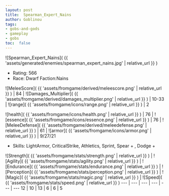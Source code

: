 ```yaml
---
layout: post
title:  Spearman_Expert_Nains
author: Goblinou
tags:
- gobs-and-gods
- gameplay
- gobs
toc:  false
---
```


![Spearman_Expert_Nains]( {{ 'assets/generated/enemies/spearman_expert_nains.jpg' | relative_url }} )
- Rating: 566
- Race: Dwarf  Faction:Nains

![MeleeScore]( {{ 'assets/fromgame/derived/meleescore.png' | relative_url }} ) | 84 | ![Damages_Multiplier]( {{ 'assets/fromgame/derived/damages_multiplier.png' | relative_url }} ) | 10-33 | ![range]( {{ 'assets/fromgame/icons/range.png' | relative_url }} ) | 2


![health]( {{ 'assets/fromgame/icons/health.png' | relative_url }} ) | 76 | ![essence]( {{ 'assets/fromgame/icons/essence.png' | relative_url }} ) | 76 | ![MeleeDefense]( {{ 'assets/fromgame/derived/meleedefense.png' | relative_url }} ) | 61 | ![armor]( {{ 'assets/fromgame/icons/armor.png' | relative_url }} ) | 9/27/21

* Skills: LightArmor, CriticalStrike, Athletics, Sprint, Spear + , Dodge + 

![Strength]( {{ 'assets/fromgame/stats/strength.png' | relative_url }} ) | ![Agility]( {{ 'assets/fromgame/stats/agility.png' | relative_url }} ) | ![Endurance]( {{ 'assets/fromgame/stats/endurance.png' | relative_url }} ) | ![Perception]( {{ 'assets/fromgame/stats/perception.png' | relative_url }} ) | ![Magic]( {{ 'assets/fromgame/stats/magic.png' | relative_url }} ) | ![Speed]( {{ 'assets/fromgame/stats/speed.png' | relative_url }} )
--- | --- | --- | --- | --- | ---
12 | 10 | 13 | 6 | 6 | 5
